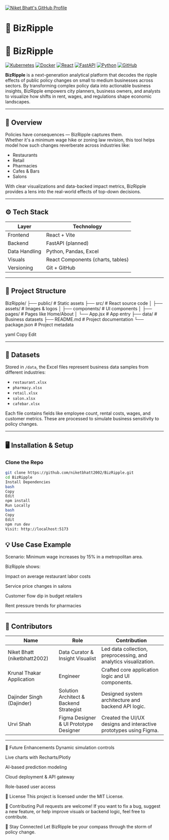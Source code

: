 [![Niket Bhatt's GitHub Profile](https://github.com/niketbhatt2002.png?size=100)](https://github.com/niketbhatt2002)

# 💼 BizRipple

# 💼 BizRipple

[![Kubernetes](https://img.shields.io/badge/Kubernetes-326CE5?style=for-the-badge&logo=kubernetes&logoColor=white)](https://kubernetes.io/)
[![Docker](https://img.shields.io/badge/Docker-2496ED?style=for-the-badge&logo=docker&logoColor=white)](https://www.docker.com/)
[![React](https://img.shields.io/badge/React-20232A?style=for-the-badge&logo=react&logoColor=61DAFB)](https://reactjs.org/)
[![FastAPI](https://img.shields.io/badge/FastAPI-009688?style=for-the-badge&logo=fastapi&logoColor=white)](https://fastapi.tiangolo.com/)
[![Python](https://img.shields.io/badge/Python-3776AB?style=for-the-badge&logo=python&logoColor=white)](https://www.python.org/)
[![GitHub](https://img.shields.io/badge/GitHub-181717?style=for-the-badge&logo=github&logoColor=white)](https://github.com/niketbhatt2002/BizRipple)

**BizRipple** is a next-generation analytical platform that decodes the ripple effects of public policy changes on small to medium businesses across sectors. By transforming complex policy data into actionable business insights, BizRipple empowers city planners, business owners, and analysts to visualize how shifts in rent, wages, and regulations shape economic landscapes.

---

## 🚀 Overview

Policies have consequences — BizRipple captures them.  
Whether it's a minimum wage hike or zoning law revision, this tool helps model how such changes reverberate across industries like:

- Restaurants  
- Retail  
- Pharmacies  
- Cafes & Bars  
- Salons  

With clear visualizations and data-backed impact metrics, BizRipple provides a lens into the real-world effects of top-down decisions.

---

## ⚙️ Tech Stack

| Layer        | Technology                      |
|--------------|--------------------------------|
| Frontend     | React + Vite                   |
| Backend      | FastAPI (planned)              |
| Data Handling| Python, Pandas, Excel          |
| Visuals      | React Components (charts, tables) |
| Versioning   | Git + GitHub                   |

---

## 🧩 Project Structure

BizRipple/
├── public/ # Static assets
├── src/ # React source code
│ ├── assets/ # Images & logos
│ ├── components/ # UI components
│ ├── pages/ # Pages like Home/About
│ └── App.jsx # App entry
├── data/ # Business datasets
├── README.md # Project documentation
└── package.json # Project metadata

yaml
Copy
Edit

---

## 📂 Datasets

Stored in `/data`, the Excel files represent business data samples from different industries:

- `restaurant.xlsx`
- `pharmacy.xlsx`
- `retail.xlsx`
- `salon.xlsx`
- `cafebar.xlsx`

Each file contains fields like employee count, rental costs, wages, and customer metrics. These are processed to simulate business sensitivity to policy changes.

---

## 🖥️ Installation & Setup

### Clone the Repo

```bash
git clone https://github.com/niketbhatt2002/BizRipple.git
cd BizRipple
Install Dependencies
bash
Copy
Edit
npm install
Run Locally
bash
Copy
Edit
npm run dev
Visit: http://localhost:5173
```

## 💡 Use Case Example
Scenario: Minimum wage increases by 15% in a metropolitan area.

BizRipple shows:

Impact on average restaurant labor costs

Service price changes in salons

Customer flow dip in budget retailers

Rent pressure trends for pharmacies

---
## 🌟 Contributors

   | Name	                         |   Role	                                    | Contribution                                                     |
   |-------------------------------|--------------------------------------------|------------------------------------------------------------------|
   | Niket Bhatt (niketbhatt2002)  | Data Curator & Insight Visualist	          | Led data collection, preprocessing, and analytics visualization. |
   | Krunal Thakar	Application    | Engineer	                                  | Crafted core application logic and UI components.                |
   | Dajinder Singh (Dajinder)	   | Solution Architect & Backend Strategist	  | Designed system architecture and backend API logic.              |
   | Urvi Shah	                   | Figma Designer & UI Prototype Designer	    | Created the UI/UX designs and interactive prototypes using Figma.|

--- 
📌 Future Enhancements
Dynamic simulation controls

Live charts with Recharts/Plotly

AI-based prediction modeling

Cloud deployment & API gateway

Role-based user access

📃 License
This project is licensed under the MIT License.

🤝 Contributing
Pull requests are welcome! If you want to fix a bug, suggest a new feature, or help improve visuals or backend logic, feel free to contribute.

🔗 Stay Connected
Let BizRipple be your compass through the storm of policy change.
